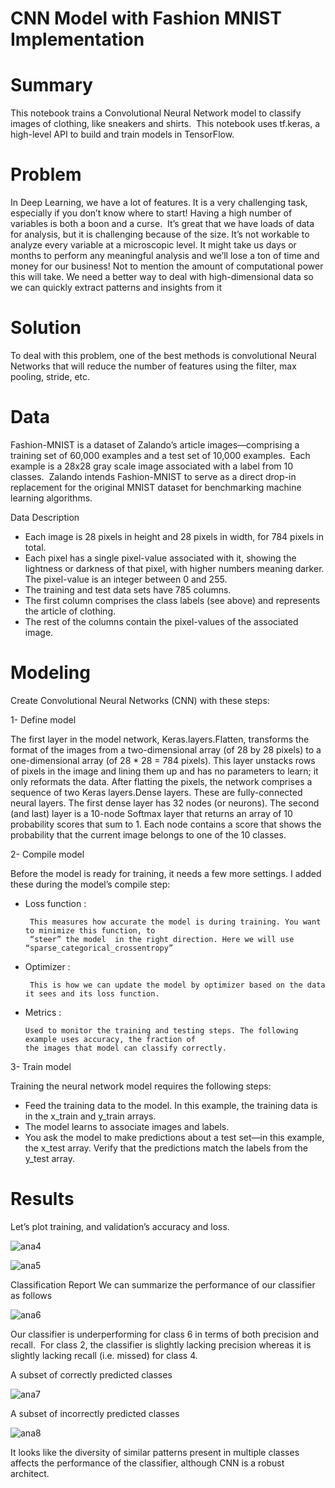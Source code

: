 # CNN Model with Fashion MNIST Implementation

# Summary

This notebook trains a Convolutional Neural Network model to classify images of clothing, like sneakers and shirts. 
This notebook uses tf.keras, a high-level API to build and train models in TensorFlow.


# Problem

In Deep Learning, we have a lot of features. It is a very challenging task, especially if you don’t know where to start! Having a high number of variables is both a boon and a curse. 
It’s great that we have loads of data for analysis, but it is challenging because of the size.
It’s not workable to analyze every variable at a microscopic level. It might take us days or months to perform any meaningful analysis and we’ll lose a ton of time and money for our business! Not to mention the amount of computational power this will take.
We need a better way to deal with high-dimensional data so we can quickly extract patterns and insights from it


# Solution

To deal with this problem, one of the best methods is convolutional Neural Networks that will reduce the number of features using the filter, max pooling, stride, etc.


# Data

Fashion-MNIST is a dataset of Zalando’s article images—comprising a training set of 60,000 examples and a test set of 10,000 examples. 
Each example is a 28x28 gray scale image associated with a label from 10 classes. 
Zalando intends Fashion-MNIST to serve as a direct drop-in replacement for the original MNIST dataset for benchmarking machine learning algorithms.

Data Description

- Each image is 28 pixels in height and 28 pixels in width, for 784 pixels in total.
- Each pixel has a single pixel-value associated with it, showing the lightness or darkness of that pixel, with higher numbers meaning 
  darker. The pixel-value is an integer between 0 and 255.
- The training and test data sets have 785 columns.
- The first column comprises the class labels (see above) and represents the article of clothing.
- The rest of the columns contain the pixel-values of the associated image.

# Modeling

Create Convolutional Neural Networks (CNN) with these steps:

1- Define model

The first layer in the model network, Keras.layers.Flatten, transforms the format of the images from a two-dimensional array (of 28 by 28 pixels) to a one-dimensional array (of 28 * 28 = 784 pixels).
This layer unstacks rows of pixels in the image and lining them up and has no parameters to learn; it    only reformats the data.
After flatting the pixels, the network comprises a sequence of two Keras layers.Dense layers. These are fully-connected neural layers.
The first dense layer has 32 nodes (or neurons). The second (and last) layer is a 10-node Softmax layer that returns an array of 10 probability scores that sum to 1.
Each node contains a score that shows the probability that the current image belongs to one of the 10 classes.


2- Compile model

Before the model is ready for training, it needs a few more settings. I added these during the model’s compile step:

- Loss function : 

       This measures how accurate the model is during training. You want to minimize this function, to
       “steer” the model  in the right direction. Here we will use “sparse_categorical_crossentropy”  

- Optimizer :

       This is how we can update the model by optimizer based on the data it sees and its loss function.

- Metrics :

      Used to monitor the training and testing steps. The following example uses accuracy, the fraction of  
      the images that model can classify correctly.


3- Train model

   Training the neural network model requires the following steps:
    
  - Feed the training data to the model. In this example, the training data is in the x_train and y_train 
    arrays. 
  - The model learns to associate images and labels.
  - You ask the model to make predictions about a test set—in this example, the x_test array. Verify that 
    the predictions match the labels from the y_test array.





# Results

Let’s plot training, and validation’s accuracy and loss.

![ana4](https://user-images.githubusercontent.com/33470542/81485204-58ceb180-9219-11ea-8493-9240503cc8d2.png)

![ana5](https://user-images.githubusercontent.com/33470542/81485219-756ae980-9219-11ea-8d2f-1888dd23da41.png)

Classification Report
We can summarize the performance of our classifier as follows

![ana6](https://user-images.githubusercontent.com/33470542/81485231-9a5f5c80-9219-11ea-88b2-4655916888af.png)

Our classifier is underperforming for class 6 in terms of both precision and recall. 
For class 2, the classifier is slightly lacking precision whereas it is slightly lacking recall (i.e. missed) for class 4.

A subset of correctly predicted classes

![ana7](https://user-images.githubusercontent.com/33470542/81485939-39d31e00-921f-11ea-86d1-18120db46e47.png)


A subset of incorrectly predicted classes

![ana8](https://user-images.githubusercontent.com/33470542/81485951-58391980-921f-11ea-9dc8-b60065e929d7.png)


It looks like the diversity of similar patterns present in multiple classes affects the performance of the classifier, although CNN is a robust architect.


